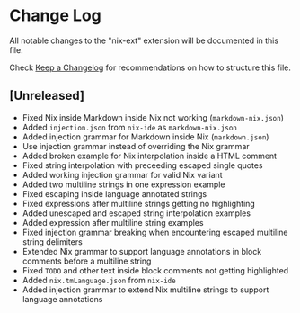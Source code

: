 # Change Log

All notable changes to the "nix-ext" extension will be documented in this file.

Check [Keep a Changelog](http://keepachangelog.com/) for recommendations on how to structure this file.

## [Unreleased]

- Fixed Nix inside Markdown inside Nix not working (`markdown-nix.json`)
- Added `injection.json` from `nix-ide` as `markdown-nix.json`
- Added injection grammar for Markdown inside Nix (`markdown.json`)
- Use injection grammar instead of overriding the Nix grammar
- Added broken example for Nix interpolation inside a HTML comment
- Fixed string interpolation with preceeding escaped single quotes
- Added working injection grammar for valid Nix variant
- Added two multiline strings in one expression example
- Fixed escaping inside language annotated strings
- Fixed expressions after multiline strings getting no highlighting
- Added unescaped and escaped string interpolation examples
- Added expression after multiline string examples
- Fixed injection grammar breaking when encountering escaped multiline string delimiters
- Extended Nix grammar to support language annotations in block comments before a multiline string
- Fixed `TODO` and other text inside block comments not getting highlighted
- Added `nix.tmLanguage.json` from `nix-ide`
- Added injection grammar to extend Nix multiline strings to support language annotations
